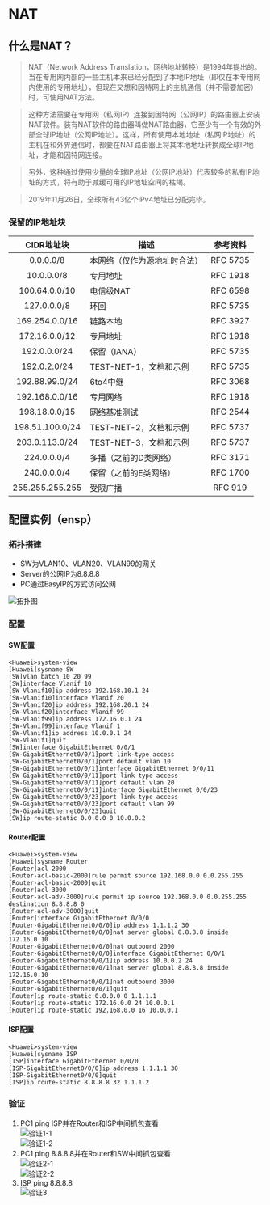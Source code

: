 # NAT

## 什么是NAT？

> NAT（Network Address Translation，网络地址转换）是1994年提出的。当在专用网内部的一些主机本来已经分配到了本地IP地址（即仅在本专用网内使用的专用地址），但现在又想和因特网上的主机通信（并不需要加密）时，可使用NAT方法。

> 这种方法需要在专用网（私网IP）连接到因特网（公网IP）的路由器上安装NAT软件。装有NAT软件的路由器叫做NAT路由器，它至少有一个有效的外部全球IP地址（公网IP地址）。这样，所有使用本地地址（私网IP地址）的主机在和外界通信时，都要在NAT路由器上将其本地地址转换成全球IP地址，才能和因特网连接。

> 另外，这种通过使用少量的全球IP地址（公网IP地址）代表较多的私有IP地址的方式，将有助于减缓可用的IP地址空间的枯竭。

> 2019年11月26日，全球所有43亿个IPv4地址已分配完毕。

### 保留的IP地址块

| CIDR地址块 | <div style="text-align:center">描述</div> | 参考资料 |
| :--: | :-- | :--: |
| 0.0.0.0/8 | 本网络（仅作为源地址时合法） | RFC 5735 |
| 10.0.0.0/8 | 专用地址 | RFC 1918 |
| 100.64.0.0/10 | 电信级NAT | RFC 6598 |
| 127.0.0.0/8 | 环回 | RFC 5735 |
| 169.254.0.0/16 | 链路本地 | RFC 3927 |
| 172.16.0.0/12 | 专用地址 | RFC 1918 |
| 192.0.0.0/24 | 保留（IANA） | RFC 5735 |
| 192.0.2.0/24 | TEST-NET-1，文档和示例 | RFC 5735 |
| 192.88.99.0/24 | 6to4中继 | RFC 3068 |
| 192.168.0.0/16 | 专用网络 | RFC 1918 |
| 198.18.0.0/15 | 网络基准测试 | RFC 2544 |
| 198.51.100.0/24 | TEST-NET-2，文档和示例 | RFC 5737 |
| 203.0.113.0/24 | TEST-NET-3，文档和示例 | RFC 5737 |
| 224.0.0.0/4 | 多播（之前的D类网络） | RFC 3171 |
| 240.0.0.0/4 | 保留（之前的E类网络） | RFC 1700 |
| 255.255.255.255 | 受限广播 | RFC 919 |

## 配置实例（ensp）

### 拓扑搭建

- SW为VLAN10、VLAN20、VLAN99的网关
- Server的公网IP为8.8.8.8
- PC通过EasyIP的方式访问公网

![拓扑图](../images/20210617-4.png)

### 配置

#### SW配置

```
<Huawei>system-view
[Huawei]sysname SW
[SW]vlan batch 10 20 99
[SW]interface Vlanif 10
[SW-Vlanif10]ip address 192.168.10.1 24
[SW-Vlanif10]interface Vlanif 20
[SW-Vlanif20]ip address 192.168.20.1 24
[SW-Vlanif20]interface Vlanif 99
[SW-Vlanif99]ip address 172.16.0.1 24
[SW-Vlanif99]interface Vlanif 1
[SW-Vlanif1]ip address 10.0.0.1 24
[SW-Vlanif1]quit
[SW]interface GigabitEthernet 0/0/1
[SW-GigabitEthernet0/0/1]port link-type access
[SW-GigabitEthernet0/0/1]port default vlan 10
[SW-GigabitEthernet0/0/1]interface GigabitEthernet 0/0/11
[SW-GigabitEthernet0/0/11]port link-type access
[SW-GigabitEthernet0/0/11]port default vlan 20
[SW-GigabitEthernet0/0/11]interface GigabitEthernet 0/0/23
[SW-GigabitEthernet0/0/23]port link-type access
[SW-GigabitEthernet0/0/23]port default vlan 99
[SW-GigabitEthernet0/0/23]quit
[SW]ip route-static 0.0.0.0 0 10.0.0.2
```

#### Router配置

```
<Huawei>system-view
[Huawei]sysname Router
[Router]acl 2000
[Router-acl-basic-2000]rule permit source 192.168.0.0 0.0.255.255
[Router-acl-basic-2000]quit
[Router]acl 3000
[Router-acl-adv-3000]rule permit ip source 192.168.0.0 0.0.255.255 destination 8.8.8.8 0
[Router-acl-adv-3000]quit
[Router]interface GigabitEthernet 0/0/0
[Router-GigabitEthernet0/0/0]ip address 1.1.1.2 30
[Router-GigabitEthernet0/0/0]nat server global 8.8.8.8 inside 172.16.0.10
[Router-GigabitEthernet0/0/0]nat outbound 2000
[Router-GigabitEthernet0/0/0]interface GigabitEthernet 0/0/1
[Router-GigabitEthernet0/0/1]ip address 10.0.0.2 24
[Router-GigabitEthernet0/0/1]nat server global 8.8.8.8 inside 172.16.0.10
[Router-GigabitEthernet0/0/1]nat outbound 3000
[Router-GigabitEthernet0/0/1]quit
[Router]ip route-static 0.0.0.0 0 1.1.1.1
[Router]ip route-static 172.16.0.0 24 10.0.0.1
[Router]ip route-static 192.168.0.0 16 10.0.0.1
```

#### ISP配置

```
<Huawei>system-view
[Huawei]sysname ISP
[ISP]interface GigabitEthernet 0/0/0
[ISP-GigabitEthernet0/0/0]ip address 1.1.1.1 30
[ISP-GigabitEthernet0/0/0]quit
[ISP]ip route-static 8.8.8.8 32 1.1.1.2
```

### 验证

1. PC1 ping ISP并在Router和ISP中间抓包查看  
    ![验证1-1](../images/20210617-5.png)  
    ![验证1-2](../images/20210617-6.png)
2. PC1 ping 8.8.8.8并在Router和SW中间抓包查看  
    ![验证2-1](../images/20210617-7.png)  
    ![验证2-2](../images/20210617-8.png)
3. ISP ping 8.8.8.8  
    ![验证3](../images/20210617-9.png)